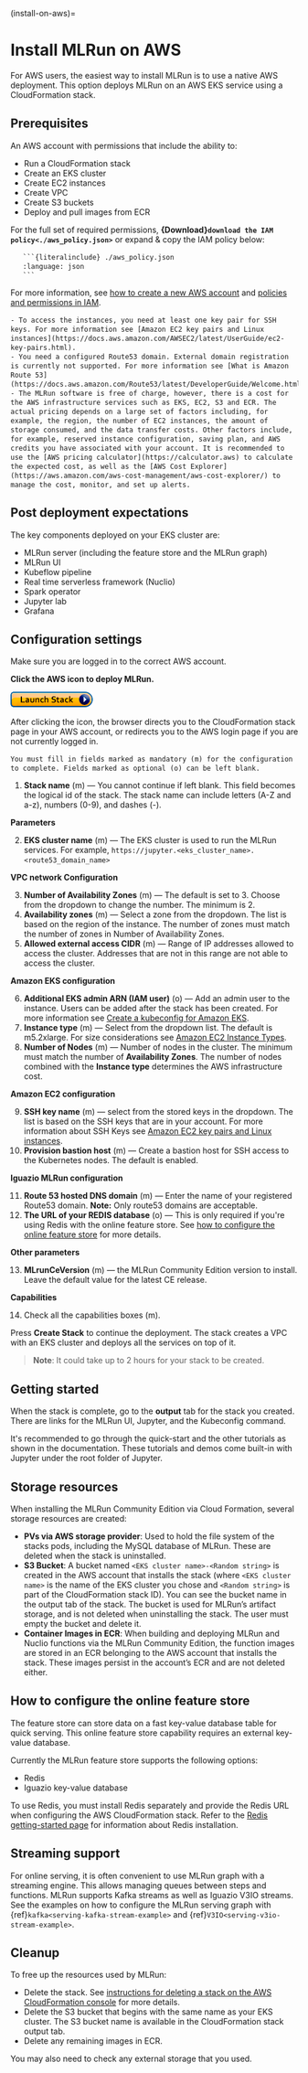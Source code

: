(install-on-aws)=
# Install MLRun on AWS

For AWS users, the easiest way to install MLRun is to use a native AWS deployment. This option deploys MLRun on an AWS EKS service using a CloudFormation stack.

## Prerequisites

An AWS account with permissions that include the ability to: 

- Run a CloudFormation stack
- Create an EKS cluster
- Create EC2 instances
- Create VPC
- Create S3 buckets
- Deploy and pull images from ECR

For the full set of required permissions, **{Download}`download the IAM policy<./aws_policy.json>`** or expand & copy the IAM policy below: 

````{dropdown} show the IAM policy
   ```{literalinclude} ./aws_policy.json
   :language: json
   ```
````

  For more information, see [how to create a new AWS account](https://aws.amazon.com/premiumsupport/knowledge-center/create-and-activate-aws-account/) and [policies and permissions in IAM](https://docs.aws.amazon.com/IAM/latest/UserGuide/access_policies.html).

```{admonition} Notes
- To access the instances, you need at least one key pair for SSH keys. For more information see [Amazon EC2 key pairs and Linux instances](https://docs.aws.amazon.com/AWSEC2/latest/UserGuide/ec2-key-pairs.html).
- You need a configured Route53 domain. External domain registration is currently not supported. For more information see [What is Amazon Route 53](https://docs.aws.amazon.com/Route53/latest/DeveloperGuide/Welcome.html).
- The MLRun software is free of charge, however, there is a cost for the AWS infrastructure services such as EKS, EC2, S3 and ECR. The actual pricing depends on a large set of factors including, for example, the region, the number of EC2 instances, the amount of storage consumed, and the data transfer costs. Other factors include, for example, reserved instance configuration, saving plan, and AWS credits you have associated with your account. It is recommended to use the [AWS pricing calculator](https://calculator.aws) to calculate the expected cost, as well as the [AWS Cost Explorer](https://aws.amazon.com/aws-cost-management/aws-cost-explorer/) to manage the cost, monitor, and set up alerts.
```

## Post deployment expectations

The key components deployed on your EKS cluster are:

- MLRun server (including the feature store and the MLRun graph)
- MLRun UI
- Kubeflow pipeline
- Real time serverless framework (Nuclio)
- Spark operator
- Jupyter lab
- Grafana

## Configuration settings

Make sure you are logged in to the correct AWS account.

**Click the AWS icon to deploy MLRun.**

<a href="https://us-east-1.console.aws.amazon.com/cloudformation/home?region=us-east-1#/stacks/quickcreate?templateUrl=https%3A%2F%2Fmlrun-ce-cfn.s3.us-east-2.amazonaws.com%2Fquickstart-amazon-eks%2Ftemplates%2Figuazio-mlrun-kit-entrypoint-new-vpc.template.yaml&stackName=MLrun-community&param_AdditionalEKSAdminUserArn=&param_AvailabilityZones%5B%5D=&param_ClusterDomain=&param_DeployMLRunKit=true&param_EKSClusterName=&param_KeyPairName=&param_MLrunKitVersion=&param_NodeInstanceFamily=Standard&param_NodeInstanceType=m5.2xlarge&param_NumberOfAZs=3&param_NumberOfNodes=3&param_ProvisionBastionHost=Disabled&param_RegistryDomainName=index.docker.io&param_RegistryEmail=&param_RegistrySuffix=%2Fv1%2F&param_RegistryUsername=&param_RemoteAccessCIDR="><img src="../_static/images/aws_launch_stack.png"></img></a>

After clicking the icon, the browser directs you to the CloudFormation stack page in your AWS account, or redirects you to the AWS login page if you are not currently logged in.

```{admonition} Note
You must fill in fields marked as mandatory (m) for the configuration to complete. Fields marked as optional (o) can be left blank.
```

1. **Stack name** (m) &mdash; You cannot continue if left blank. This field becomes the logical id of the stack. The stack name can include letters (A-Z and a-z), numbers (0-9), and dashes (-).

**Parameters**

2. **EKS cluster name** (m) &mdash; The EKS cluster is used to run the MLRun services. For example, `https://jupyter.<eks_cluster_name>.<route53_domain_name>`

**VPC network Configuration**

3. **Number of Availability Zones** (m) &mdash; The default is set to 3. Choose from the dropdown to change the number. The minimum is 2.
4. **Availability zones** (m) &mdash; Select a zone from the dropdown. The list is based on the region of the instance. The number of zones must match the number of zones in Number of Availability Zones.
5. **Allowed external access CIDR** (m) &mdash; Range of IP addresses allowed to access the cluster. Addresses that are not in this range are not able to access the cluster.

**Amazon EKS configuration**

6. **Additional EKS admin ARN (IAM user)** (o) &mdash; Add an admin user to the instance. Users can be added after the stack has been created. For more information see [Create a kubeconfig for Amazon EKS](https://docs.aws.amazon.com/eks/latest/userguide/create-kubeconfig.html).
7. **Instance type** (m) &mdash; Select from the dropdown list. The default is m5.2xlarge. For size considerations see [Amazon EC2 Instance Types](https://aws.amazon.com/ec2/instance-types/).
8. **Number of Nodes** (m) &mdash; Number of nodes in the cluster. The minimum must match the number of **Availability Zones**. The number of nodes combined with the **Instance type** determines the AWS infrastructure cost. 

**Amazon EC2 configuration**

9. **SSH key name** (m) &mdash; select from the stored keys in the dropdown. The list is based on the SSH keys that are in your account. For more information about SSH Keys see [Amazon EC2 key pairs and Linux instances](https://docs.aws.amazon.com/AWSEC2/latest/UserGuide/ec2-key-pairs.html).
10. **Provision bastion host** (m) &mdash; Create a bastion host for SSH access to the Kubernetes nodes. The default is enabled.


**Iguazio MLRun configuration**

11. **Route 53 hosted DNS domain** (m) &mdash; Enter the name of your registered Route53 domain. **Note:** Only route53 domains are acceptable.
12. **The URL of your REDIS database** (o) &mdash; This is only required if you're using Redis with the online feature store. See [how to configure the online feature store](#configure-online-feature-store) for more details.

**Other parameters**

13. **MLrunCeVersion** (m) &mdash; the MLRun Community Edition version to install. Leave the default value for the latest CE release.

**Capabilities**

14. Check all the capabilities boxes (m).

Press **Create Stack** to continue the deployment.
The stack creates a VPC with an EKS cluster and deploys all the services on top of it.

> **Note**: It could take up to 2 hours for your stack to be created.

## Getting started
When the stack is complete, go to the **output** tab for the stack you created. There are links for the MLRun UI, Jupyter, and the Kubeconfig command.

It's recommended to go through the quick-start and the other tutorials as shown in the documentation. These tutorials and demos come built-in with Jupyter under the root folder of Jupyter.

## Storage resources

When installing the MLRun Community Edition via Cloud Formation, several storage resources are created:

- **PVs via AWS storage provider**: Used to hold the file system of the stacks pods, including the MySQL database of MLRun. These are deleted when the stack is uninstalled.
- **S3 Bucket**: A bucket named `<EKS cluster name>-<Random string>` is created in the AWS account that installs the stack (where `<EKS cluster name>` is the name of the EKS cluster you chose and `<Random string>` is part of the CloudFormation stack ID). You can see the bucket name in the output tab of the stack. The bucket is used for MLRun’s artifact storage, and is not deleted when uninstalling the stack. The user must empty the bucket and delete it.
- **Container Images in ECR**: When building and deploying MLRun and Nuclio functions via the MLRun Community Edition, the function images are stored in an ECR belonging to the AWS account that installs the stack. These images persist in the account’s ECR and are not deleted either.

<a id="configure-online-feature-store"/>

## How to configure the online feature store

The feature store can store data on a fast key-value database table for quick serving. This online feature store capability requires an external key-value database.

Currently the MLRun feature store supports the following options:
- Redis 
- Iguazio key-value database
  
To use Redis, you must install Redis separately and provide the Redis URL when configuring the AWS CloudFormation stack. Refer to the [Redis getting-started page](https://redis.io/docs/getting-started/) for information about Redis installation.

## Streaming support

For online serving, it is often convenient to use MLRun graph with a streaming engine. This allows managing queues between steps and functions. 
MLRun supports Kafka streams as well as Iguazio V3IO streams. 
See the examples on how to configure the MLRun serving graph with {ref}`kafka<serving-kafka-stream-example>` and {ref}`V3IO<serving-v3io-stream-example>`.

## Cleanup

To free up the resources used by MLRun:

- Delete the stack. See [instructions for deleting a stack on the AWS CloudFormation console](https://docs.aws.amazon.com/AWSCloudFormation/latest/UserGuide/cfn-console-delete-stack.html) for more details.
- Delete the S3 bucket that begins with the same name as your EKS cluster. The S3 bucket name is available in the CloudFormation stack output tab.
- Delete any remaining images in ECR.

You may also need to check any external storage that you used.
